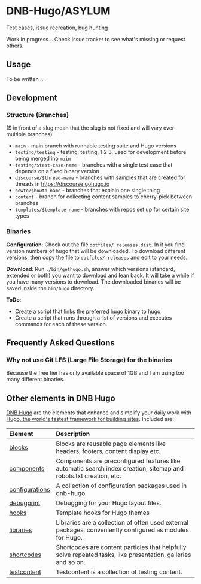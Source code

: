 # DNB-Hugo/ASYLUM

Test cases, issue recreation, bug hunting

Work in progress... Check issue tracker to see what's missing or request others.

## Usage

To be written ...

## Development

### Structure (Branches)

($ in front of a slug mean that the slug is not fixed and will vary over multiple branches)

- `main` - main branch with runnable testing suite and Hugo versions
- `testing/testing` - testing, testing, 1 2 3, used for development before being merged ino `main`
- `testing/$test-case-name` - branches with a single test case that depends on a fixed binary version
- `discourse/$thread-name` - branches with samples that are created for threads in https://discourse.gohugo.io
- `howto/$howto-name` - branches that explain one single thing
- `content` - branch for collecting content samples to cherry-pick between branches
- `templates/$template-name` - branches with repos set up for certain site types

### Binaries

**Configuration**: Check out the file `dotfiles/.releases.dist`. In it you find version numbers of hugo that will be
downloaded. To download different versions, then copy the file to `dotfiles/.releases` and edit to your needs.
 
**Download**: Run `./bin/gethugo.sh`, answer which versions (standard, extended or both) you want to download and lean 
back. It will take a while if you have many versions to download. The downloaded binaries will be saved inside the 
`bin/hugo` directory.

**ToDo**:

- Create a script that links the preferred hugo binary to hugo
- Create a script that runs through a list of versions and executes commands for each of these version.

## Frequently Asked Questions

### Why not use Git LFS (Large File Storage) for the binaries

Because the free tier has only available space of 1GB and I am using too many different binaries.

## Other elements in DNB Hugo

[DNB Hugo](https://github.com/dnb-hugo) are the elements that enhance and simplify your daily work with [Hugo, the world's fastest framework for building sites](https://gohugo.io/). Included are:

| Element | Description |
| :--- | :--- |
| [blocks](https://github.com/dnb-hugo/blocks) | Blocks are reusable page elements like headers, footers, content display etc.|
| [components](https://github.com/dnb-hugo/components) | Components are preconfigured features like automatic search index creation, sitemap and robots.txt creation, etc. |
| [configurations](https://github.com/dnb-hugo/configurations) | A collection of configuration packages used in dnb-hugo |
| [debugprint](https://github.com/dnb-hugo/debugprint) | Debugging for your Hugo layout files. |
| [hooks](https://github.com/dnb-hugo/hooks) | Template hooks for Hugo themes |
| [libraries](https://github.com/dnb-hugo/libraries) | Libraries are a collection of often used external packages, conveniently configured as modules for Hugo. |
| [shortcodes](https://github.com/dnb-hugo/shortcodes) | Shortcodes are content particles that helpfully solve repeated tasks, like presentation, galleries and so on. |
| [testcontent](https://github.com/dnb-hugo/testcontent) | Testcontent is a collection of testing content. |
